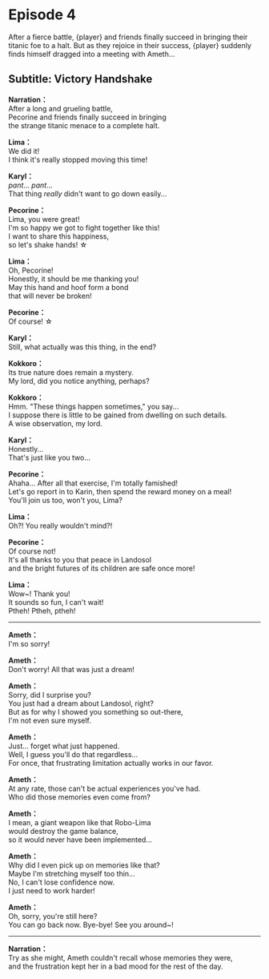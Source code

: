 # Episode 4
After a fierce battle, {player} and friends finally succeed in bringing their titanic foe to a halt. But as they rejoice in their success, {player} suddenly finds himself dragged into a meeting with Ameth...
  
## Subtitle: Victory Handshake
  
**Narration：**  
After a long and grueling battle,  
Pecorine and friends finally succeed in bringing  
the strange titanic menace to a complete halt.  
  
**Lima：**  
We did it!  
 I think it's really stopped moving this time!  
  
**Karyl：**  
*pant*... *pant*...  
That thing *really* didn't want to go down easily...  
  
**Pecorine：**  
Lima, you were great!  
I'm so happy we got to fight together like this!  
I want to share this happiness,  
 so let's shake hands! ☆  
  
**Lima：**  
Oh, Pecorine!  
 Honestly, it should be me thanking you!  
May this hand and hoof form a bond  
 that will never be broken!  
  
**Pecorine：**  
Of course! ☆  
  
**Karyl：**  
Still, what actually was this thing, in the end?  
  
**Kokkoro：**  
Its true nature does remain a mystery.  
My lord, did you notice anything, perhaps?  
  
**Kokkoro：**  
Hmm. \"These things happen sometimes,\" you say...  
I suppose there is little to be gained from dwelling on such details.  
A wise observation, my lord.  
  
**Karyl：**  
Honestly...  
That's just like you two...  
  
**Pecorine：**  
Ahaha... After all that exercise, I'm totally famished!  
Let's go report in to Karin, then spend the reward money on a meal!  
You'll join us too, won't you, Lima?  
  
**Lima：**  
Oh?! You really wouldn't mind?!  
  
**Pecorine：**  
Of course not!  
It's all thanks to you that peace in Landosol  
and the bright futures of its children are safe once more!  
  
**Lima：**  
Wow~! Thank you!  
It sounds so fun, I can't wait!  
 Ptheh! Ptheh, ptheh!  
  

---  
  
**Ameth：**  
I'm so sorry!  
  
**Ameth：**  
Don't worry! All that was just a dream!  
  
**Ameth：**  
Sorry, did I surprise you?  
 You just had a dream about Landosol, right?  
But as for why I showed you something so out-there,  
I'm not even sure myself.  
  
**Ameth：**  
Just... forget what just happened.  
Well, I guess you'll do that regardless...  
For once, that frustrating limitation actually works in our favor.  
  
**Ameth：**  
At any rate, those can't be actual experiences you've had.  
Who did those memories even come from?  
  
**Ameth：**  
I mean, a giant weapon like that Robo-Lima  
would destroy the game balance,  
so it would never have been implemented...  
  
**Ameth：**  
Why did I even pick up on memories like that?  
Maybe I'm stretching myself too thin...  
No, I can't lose confidence now.  
 I just need to work harder!  
  
**Ameth：**  
Oh, sorry, you're still here?  
You can go back now. Bye-bye! See you around~!  
  

---  
  
**Narration：**  
Try as she might, Ameth couldn't recall whose memories they were,  
and the frustration kept her in a bad mood for the rest of the day.  
